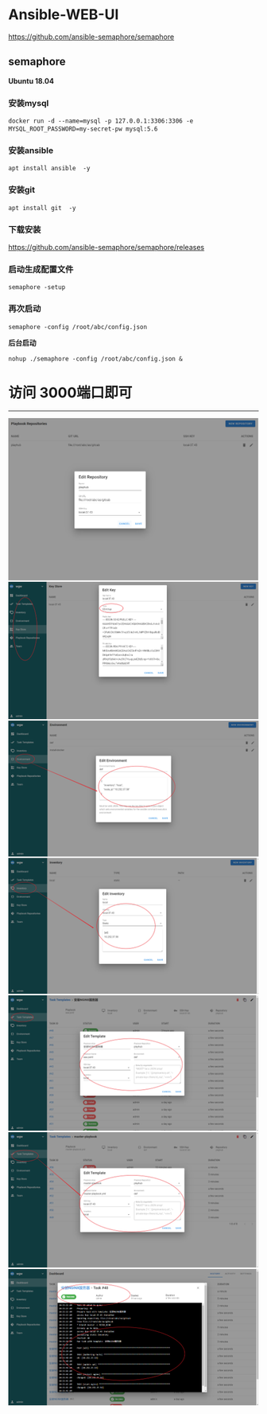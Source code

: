 #  Ansible-WEB-UI


https://github.com/ansible-semaphore/semaphore   



##   semaphore   


**Ubuntu 18.04**


###  安装mysql
```
docker run -d --name=mysql -p 127.0.0.1:3306:3306 -e MYSQL_ROOT_PASSWORD=my-secret-pw mysql:5.6

```

###  安装ansible

```
apt install ansible  -y
```

###  安装git

```
apt install git  -y 
```

###  下载安装 

https://github.com/ansible-semaphore/semaphore/releases

###  启动生成配置文件
```
semaphore -setup
```
###  再次启动

```
semaphore -config /root/abc/config.json
```
**后台启动**

```
nohup ./semaphore -config /root/abc/config.json &
```
#   访问 3000端口即可


---


![01_Playbook-repo](_image/01_Playbook-repo.png)
![02_key-store](_image/02_key-store.png)
![03_env-store](_image/03_env-store.png)
![04_Inventory](_image/04_Inventory.png)
![05-task-template01](_image/05-task-template01.png)
![05-task-template02](_image/05-task-template02.png)
![06_work-log](_image/06_work-log.png)


